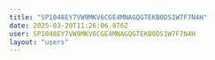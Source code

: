 ```yaml
---
title: "SP1048EY7VW9MKV6CGE4MNAGQGTEKB0DS1W7F7N4H"
date: 2025-03-20T11:26:06.876Z
user: SP1048EY7VW9MKV6CGE4MNAGQGTEKB0DS1W7F7N4H
layout: "users"
---
```

    